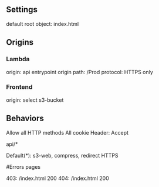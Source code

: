 ## Settings
default root object: index.html

## Origins

### Lambda
origin: api entrypoint
origin path: /Prod
protocol: HTTPS only

### Frontend
origin: select s3-bucket

## Behaviors
Allow all HTTP methods
All cookie
Header: Accept

api/*

Default(*): s3-web, compress, redirect HTTPS

#Errors pages

403: /index.html 200
404: /index.html 200